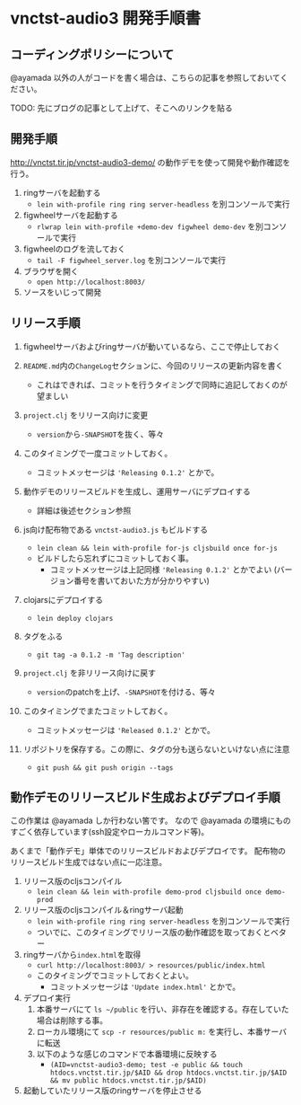 # vnctst-audio3 開発手順書


## コーディングポリシーについて

@ayamada 以外の人がコードを書く場合は、こちらの記事を参照しておいてください。

TODO: 先にブログの記事として上げて、そこへのリンクを貼る


## 開発手順

http://vnctst.tir.jp/vnctst-audio3-demo/ の動作デモを使って開発や動作確認を行う。

1. ringサーバを起動する
    - `lein with-profile ring ring server-headless` を別コンソールで実行
2. figwheelサーバを起動する
    - `rlwrap lein with-profile +demo-dev figwheel demo-dev` を別コンソールで実行
3. figwheelのログを流しておく
    - `tail -F figwheel_server.log` を別コンソールで実行
4. ブラウザを開く
    - `open http://localhost:8003/`
5. ソースをいじって開発


## リリース手順

1. figwheelサーバおよびringサーバが動いているなら、ここで停止しておく

2. `README.md`内の`ChangeLog`セクションに、今回のリリースの更新内容を書く
    - これはできれば、コミットを行うタイミングで同時に追記しておくのが望ましい

3. `project.clj` をリリース向けに変更
    - `version`から`-SNAPSHOT`を抜く、等々

4. このタイミングで一度コミットしておく。
    - コミットメッセージは `'Releasing 0.1.2'` とかで。

5. 動作デモのリリースビルドを生成し、運用サーバにデプロイする
    - 詳細は後述セクション参照

6. js向け配布物である `vnctst-audio3.js` もビルドする
    - `lein clean && lein with-profile for-js cljsbuild once for-js`
    - ビルドしたら忘れずにコミットしておく事。
        - コミットメッセージは上記同様 `'Releasing 0.1.2'` とかでよい
          (バージョン番号を書いておいた方が分かりやすい)

7. clojarsにデプロイする
    - `lein deploy clojars`

8. タグをふる
    - `git tag -a 0.1.2 -m 'Tag description'`

9. `project.clj` を非リリース向けに戻す
    - `version`のpatchを上げ、`-SNAPSHOT`を付ける、等々

10. このタイミングでまたコミットしておく。
    - コミットメッセージは `'Released 0.1.2'` とかで。

11. リポジトリを保存する。この際に、タグの分も送らないといけない点に注意
    - `git push && git push origin --tags`


## 動作デモのリリースビルド生成およびデプロイ手順

この作業は @ayamada しか行わない筈です。
なので @ayamada の環境にものすごく依存しています(ssh設定やローカルコマンド等)。

あくまで「動作デモ」単体でのリリースビルドおよびデプロイです。
配布物のリリースビルド生成ではない点に一応注意。

1. リリース版のcljsコンパイル
    - `lein clean && lein with-profile demo-prod cljsbuild once demo-prod`
2. リリース版のcljsコンパイル＆ringサーバ起動
    - `lein with-profile ring ring server-headless` を別コンソールで実行
    - ついでに、このタイミングでリリース版の動作確認を取っておくとベター
3. ringサーバから`index.html`を取得
    - `curl http://localhost:8003/ > resources/public/index.html`
    - このタイミングでコミットしておくとよい。
        - コミットメッセージは `'Update index.html'` とかで。
4. デプロイ実行
    1. 本番サーバにて `ls ~/public` を行い、非存在を確認する。存在していた場合は削除する事。
    2. ローカル環境にて `scp -r resources/public m:` を実行し、本番サーバに転送
    3. 以下のような感じのコマンドで本番環境に反映する
        - `(AID=vnctst-audio3-demo; test -e public && touch htdocs.vnctst.tir.jp/$AID && drop htdocs.vnctst.tir.jp/$AID && mv public htdocs.vnctst.tir.jp/$AID)`
5. 起動していたリリース版のringサーバを停止させる


